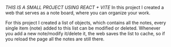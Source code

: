 *THIS IS A SMALL PROJECT USING REACT + VITE*
In this project I created a web that serves as a note board, where you can organize your work.

For this project I created a list of objects, which contains all the notes, every single item (note) added to this list can be modified or deleted. 
Whenever you add a new note/modify it/delete it, the web saves the list to cache, so if you reload the page all the notes are still there.
